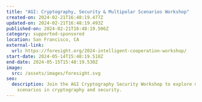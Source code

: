 ```yaml
---
title: "AGI: Cryptography, Security & Multipolar Scenarios Workshop"
created-on: 2024-02-21T16:48:19.477Z
updated-on: 2024-02-21T16:48:19.493Z
published-on: 2024-02-21T16:48:19.506Z
category: supported-sponsored
location: San Francisco, CA
external-link:
  url: https://foresight.org/2024-intelligent-cooperation-workshop/
start-date: 2024-05-14T15:48:19.518Z
end-date: 2024-05-15T15:48:19.530Z
image:
  src: /assets/images/foresight.svg
seo:
  description: Join the AGI Cryptography Security Workshop to explore multipolar
    scenarios in cryptography and security.
---
```

